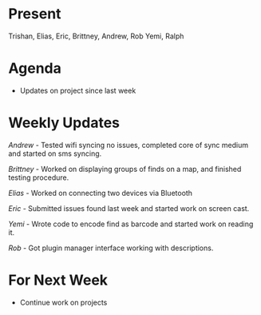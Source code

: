 # Present #

Trishan, Elias, Eric, Brittney, Andrew, Rob
Yemi, Ralph


# Agenda #

  * Updates on project since last week

# Weekly Updates #

_Andrew_ - Tested wifi syncing no issues, completed core of sync medium and started on sms syncing.

_Brittney_ - Worked on displaying groups of finds on a map, and finished testing procedure.

_Elias_ - Worked on connecting two devices via Bluetooth

_Eric_ - Submitted issues found last week and started work on screen cast.

_Yemi_ - Wrote code to encode find as barcode and started work on reading it.

_Rob_ - Got plugin manager interface working with descriptions.


# For Next Week #

  * Continue work on projects